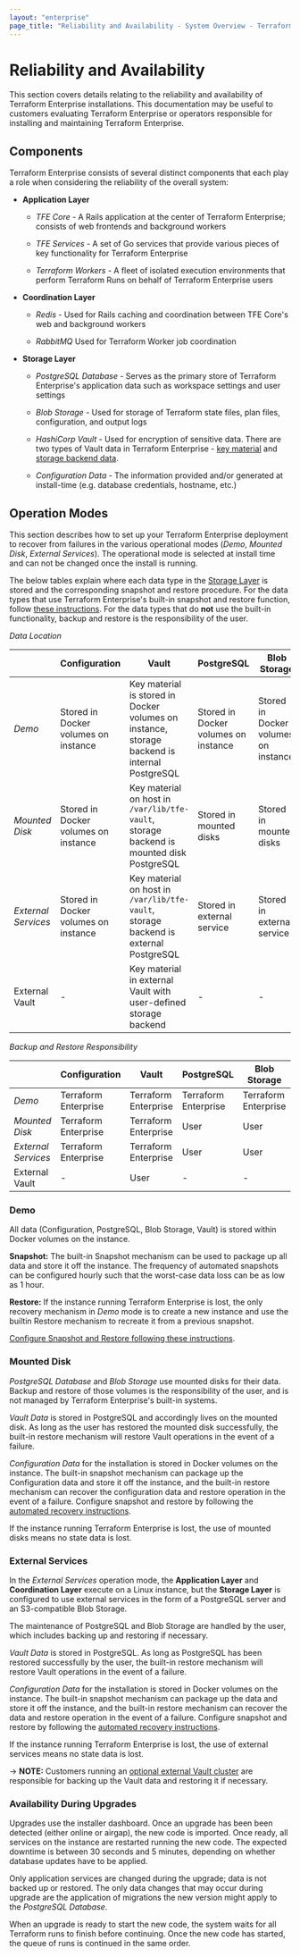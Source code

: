 ```yaml
---
layout: "enterprise"
page_title: "Reliability and Availability - System Overview - Terraform Enterprise"
---
```


# Reliability and Availability

This section covers details relating to the reliability and availability of
Terraform Enterprise installations. This documentation may be
useful to customers evaluating Terraform Enterprise or operators responsible for installing and
maintaining Terraform Enterprise.

## Components

Terraform Enterprise consists of several distinct components that each play a
role when considering the reliability of the overall system:

- **Application Layer**

  - _TFE Core_ - A Rails application at the center of Terraform Enterprise;
    consists of web frontends and background workers

  - _TFE Services_ - A set of Go services that provide various pieces of key
    functionality for Terraform Enterprise

  - _Terraform Workers_ - A fleet of isolated execution environments that
    perform Terraform Runs on behalf of Terraform Enterprise users

- **Coordination Layer**

  - _Redis_ - Used for Rails caching and coordination between TFE Core's web
    and background workers

  - _RabbitMQ_ Used for Terraform Worker job coordination

- **Storage Layer**

  - _PostgreSQL Database_ - Serves as the primary store of Terraform
    Enterprise's application data such as workspace settings and user settings

  - _Blob Storage_ - Used for storage of Terraform state files, plan files,
    configuration, and output logs

  - _HashiCorp Vault_ - Used for encryption of sensitive data. There are
    two types of Vault data in Terraform Enterprise -
    [key material](https://www.vaultproject.io/docs/concepts/seal.html) and
    [storage backend data](https://www.vaultproject.io/docs/configuration/storage/index.html).

  - _Configuration Data_ - The information provided and/or generated at
    install-time (e.g. database credentials, hostname, etc.)

## Operation Modes

This section describes how to set up your Terraform Enterprise deployment to recover from
failures in the various operational modes (*Demo*, *Mounted Disk*, *External*
*Services*). The operational mode is selected at install time and can not be
changed once the install is running.

The below tables explain where each data type in the
[Storage Layer](#components) is stored and
the corresponding snapshot and restore procedure. For the data types that use
Terraform Enterprise's built-in snapshot and restore function, follow
[these instructions](../admin/automated-recovery.html). For the data types that do
**not** use the built-in functionality, backup and restore is the responsibility
of the user.

*Data Location*

|  | Configuration | Vault | PostgreSQL | Blob Storage |
|-------------------|--------------------------------------|----------------------------------------------------------------------------------------------|--------------------------------------|--------------------------------------|
| *Demo* | Stored in Docker volumes on instance | Key material is stored in Docker volumes on instance, storage backend is internal PostgreSQL | Stored in Docker volumes on instance | Stored in Docker volumes on instance |
| *Mounted Disk* | Stored in Docker volumes on instance | Key material on host in `/var/lib/tfe-vault`, storage backend is mounted disk PostgreSQL | Stored in mounted disks | Stored in mounted disks |
| *External Services* | Stored in Docker volumes on instance | Key material on host in `/var/lib/tfe-vault`, storage backend is external PostgreSQL | Stored in external service | Stored in external service |
| External Vault | - | Key material in external Vault with user-defined storage backend | - | - |

*Backup and Restore Responsibility*

|                   | Configuration | Vault | PostgreSQL | Blob Storage |
|-------------------|---------------|-------|------------|--------------|
| *Demo*            | Terraform Enterprise | Terraform Enterprise | Terraform Enterprise | Terraform Enterprise |
| *Mounted Disk*    | Terraform Enterprise | Terraform Enterprise | User                 | User                 |
| *External Services* | Terraform Enterprise | Terraform Enterprise | User                 | User                 |
| External Vault    | -                    | User                 | -                    | -                    |

### Demo

All data (Configuration, PostgreSQL, Blob Storage, Vault) is stored within
Docker volumes on the instance.

**Snapshot:** The built-in Snapshot mechanism can be used to package up
all data and store it off the instance. The frequency of automated snapshots can
be configured hourly such that the worst-case data loss can be as low as 1 hour.

**Restore:** If the instance running Terraform Enterprise is lost, the only recovery
mechanism in *Demo* mode is to create a new instance and use the builtin Restore
mechanism to recreate it from a previous snapshot.

[Configure Snapshot and Restore following these instructions](../admin/automated-recovery.html).

### Mounted Disk

_PostgreSQL Database_ and _Blob Storage_ use mounted disks for their
data. Backup and restore of those volumes is the responsibility of the user, and
is not managed by Terraform Enterprise's built-in systems.

_Vault Data_ is stored in PostgreSQL and accordingly lives on the mounted disk. As
long as the user has restored the mounted disk successfully, the built-in restore
mechanism will restore Vault operations in the event of a failure.

_Configuration Data_ for the installation is stored in Docker
volumes on the instance. The built-in snapshot mechanism can package up the
Configuration data and store it off the instance, and the built-in restore
mechanism can recover the configuration data and restore
operation in the event of a failure.
Configure snapshot and restore by following the [automated recovery instructions](../admin/automated-recovery.html).

If the instance running Terraform Enterprise is lost, the use of mounted disks
means no state data is lost.

### External Services

In the *External Services* operation mode, the
**Application Layer** and **Coordination Layer** execute on a Linux instance,
but the **Storage Layer** is configured to use external services in the form of
a PostgreSQL server and an S3-compatible Blob Storage.

The maintenance of PostgreSQL and Blob Storage are handled by the user,
which includes backing up and restoring if necessary.

_Vault Data_ is stored in PostgreSQL. As long as PostgreSQL has been restored
successfully by the user, the built-in restore mechanism will restore Vault
operations in the event of a failure.

_Configuration Data_ for the installation is stored in Docker
volumes on the instance. The built-in snapshot mechanism can package up the
data and store it off the instance, and the built-in restore
mechanism can recover the data and restore operation in the event of a failure.
Configure snapshot and restore by following the [automated recovery instructions](../admin/automated-recovery.html).

If the instance running Terraform Enterprise is lost, the use of
external services means no state data is lost.

-> **NOTE:** Customers running an [optional external Vault cluster](../before-installing/vault.html) are
responsible for backing up the Vault data and restoring it if necessary.

### Availability During Upgrades

Upgrades use the installer dashboard.
Once an upgrade has been been detected (either online or airgap), the new code
is imported. Once ready, all services on the instance are restarted running
the new code. The expected downtime is between 30 seconds and 5 minutes,
depending on whether database updates have to be applied.

Only application services are changed during the upgrade; data is not backed up
or restored. The only data changes that may occur during upgrade are the application of
migrations the new version might apply to the _PostgreSQL Database_.

When an upgrade is ready to start the new code, the system waits for all
Terraform runs to finish before continuing. Once the new code has started, the
queue of runs is continued in the same order.
